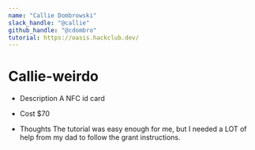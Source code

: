 ```yaml
---
name: "Callie Dombrowski"
slack_handle: "@callie"
github_handle: "@cdombro"
tutorial: https://oasis.hackclub.dev/
---
```


# Callie-weirdo

- Description
A NFC id card

- Cost
$70

- Thoughts
The tutorial was easy enough for me, but I needed a LOT of help from my dad to follow the grant instructions.
